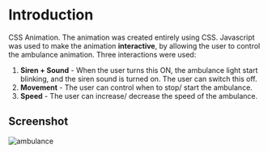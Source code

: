 # Introduction
CSS Animation. The animation was created entirely using CSS. Javascript was used to make the animation **interactive**, by allowing the user to control the ambulance animation. Three interactions were used:
1. **Siren + Sound** - When the user turns this ON, the ambulance light start blinking, and the siren sound is turned on. The user can switch this off.
2. **Movement** - The user can control when to stop/ start the ambulance.
3. **Speed** - The user can increase/ decrease the speed of the ambulance.

## Screenshot

![ambulance](https://user-images.githubusercontent.com/58306478/119171559-c0295f00-ba32-11eb-9d55-fcfbe3688c45.jpg)

